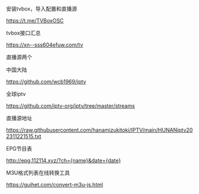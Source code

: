 安装tvbox，导入配置和直播源

https://t.me/TVBoxOSC

tvbox接口汇总

https://xn--sss604efuw.com/tv

直播源两个

中国大陆

https://github.com/wcb1969/iptv

全球iptv

https://github.com/iptv-org/iptv/tree/master/streams


直播源地址

https://raw.githubusercontent.com/hanamizukitoki/IPTV/main/HUNANiptv202311221515.txt


EPG节目表

http://epg.112114.xyz/?ch={name}&date={date}

M3U格式列表在线转换工具

https://guihet.com/convert-m3u-js.html
